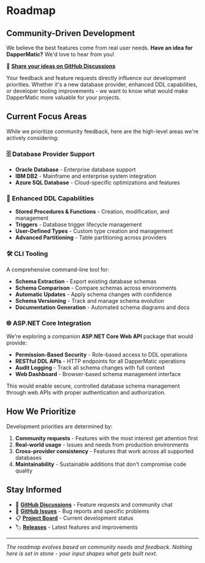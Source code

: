 # Roadmap

## Community-Driven Development

We believe the best features come from real user needs. **Have an idea for DapperMatic?** We'd love to hear from you!

🔗 **[Share your ideas on GitHub Discussions](https://github.com/mjczone/MJCZone.DapperMatic/discussions/categories/ideas)**

Your feedback and feature requests directly influence our development priorities. Whether it's a new database provider, enhanced DDL capabilities, or developer tooling improvements - we want to know what would make DapperMatic more valuable for your projects.

## Current Focus Areas

While we prioritize community feedback, here are the high-level areas we're actively considering:

### 🗄️ Database Provider Support

- **Oracle Database** - Enterprise database support
- **IBM DB2** - Mainframe and enterprise system integration
- **Azure SQL Database** - Cloud-specific optimizations and features

### 🔧 Enhanced DDL Capabilities  

- **Stored Procedures & Functions** - Creation, modification, and management
- **Triggers** - Database trigger lifecycle management
- **User-Defined Types** - Custom type creation and management
- **Advanced Partitioning** - Table partitioning across providers

### 🛠️ CLI Tooling

A comprehensive command-line tool for:
- **Schema Extraction** - Export existing database schemas
- **Schema Comparison** - Compare schemas across environments
- **Automatic Updates** - Apply schema changes with confidence
- **Schema Versioning** - Track and manage schema evolution
- **Documentation Generation** - Automated schema diagrams and docs

### 🌐 ASP.NET Core Integration

We're exploring a companion **ASP.NET Core Web API** package that would provide:
- **Permission-Based Security** - Role-based access to DDL operations
- **RESTful DDL APIs** - HTTP endpoints for all DapperMatic operations
- **Audit Logging** - Track all schema changes with full context
- **Web Dashboard** - Browser-based schema management interface

This would enable secure, controlled database schema management through web APIs with proper authentication and authorization.

## How We Prioritize

Development priorities are determined by:

1. **Community requests** - Features with the most interest get attention first
2. **Real-world usage** - Issues and needs from production environments
3. **Cross-provider consistency** - Features that work across all supported databases
4. **Maintainability** - Sustainable additions that don't compromise code quality

## Stay Informed

- 💬 **[GitHub Discussions](https://github.com/mjczone/MJCZone.DapperMatic/discussions)** - Feature requests and community chat
- 🐛 **[GitHub Issues](https://github.com/mjczone/MJCZone.DapperMatic/issues)** - Bug reports and specific problems
- 📋 **[Project Board](https://github.com/mjczone/MJCZone.DapperMatic/projects)** - Current development status
- 🏷️ **[Releases](https://github.com/mjczone/MJCZone.DapperMatic/releases)** - Latest features and improvements

---

*The roadmap evolves based on community needs and feedback. Nothing here is set in stone - your input shapes what gets built next.*